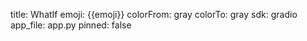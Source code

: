 title: WhatIf
emoji: {{emoji}}
colorFrom:  gray
colorTo:  gray
sdk: gradio
app_file: app.py
pinned: false